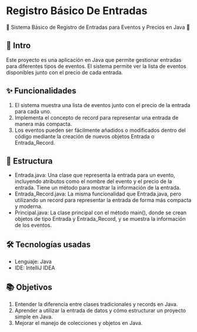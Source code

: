 # Registro Básico De Entradas
🎫 Sistema Básico de Registro de Entradas para Eventos y Precios en Java 🎫

## 📌 Intro 
Este proyecto es una aplicación en Java que permite gestionar entradas para diferentes tipos de eventos. El sistema permite ver la lista de eventos disponibles junto con el precio de cada entrada. 

## ✨ Funcionalidades 
1. El sistema muestra una lista de eventos junto con el precio de la entrada para cada uno.
2. Implementa el concepto de record para representar una entrada de manera más compacta.
3. Los eventos pueden ser fácilmente añadidos o modificados dentro del código mediante la creación de nuevos objetos Entrada o Entrada_Record.
   
## 📂 Estructura 
* Entrada.java: Una clase que representa la entrada para un evento, incluyendo atributos como el nombre del evento y el precio de la entrada. Tiene un método para mostrar la información de la entrada.
* Entrada_Record.java: La misma funcionalidad que Entrada.java, pero utilizando un record para representar la entrada de forma más compacta y moderna.
* Principal.java: La clase principal con el método main(), donde se crean objetos de tipo Entrada y Entrada_Record, y se muestra la información de los eventos.

## 🛠️ Tecnologías usadas
* Lenguaje: Java
* IDE: IntelliJ IDEA

## 📚 Objetivos 
1. Entender la diferencia entre clases tradicionales y records en Java.
2.  Aprender a utilizar la entrada de datos y cómo estructurar un proyecto simple en Java.
3.  Mejorar el manejo de colecciones y objetos en Java.

